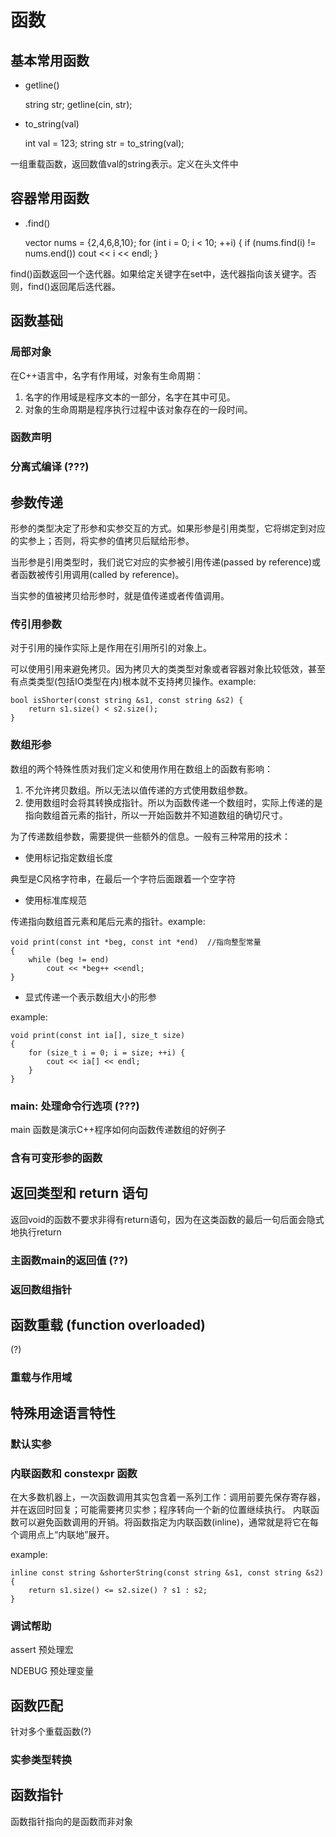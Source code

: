 # 函数

## 基本常用函数

* getline()

    string str;
    getline(cin, str);

* to_string(val)

    int val = 123;
    string str = to_string(val);

一组重载函数，返回数值val的string表示。定义在<string>头文件中

## 容器常用函数

* .find()

    vector<int> nums = {2,4,6,8,10};
    for (int i = 0; i < 10; ++i) {
        if (nums.find(i) != nums.end())
            cout << i << endl;
    }

find()函数返回一个迭代器。如果给定关键字在set中，迭代器指向该关键字。否则，find()返回尾后迭代器。
    


## 函数基础

### 局部对象

在C++语言中，名字有作用域，对象有生命周期：
1. 名字的作用域是程序文本的一部分，名字在其中可见。
2. 对象的生命周期是程序执行过程中该对象存在的一段时间。



### 函数声明

### 分离式编译 (???)

## 参数传递

形参的类型决定了形参和实参交互的方式。如果形参是引用类型，它将绑定到对应的实参上；否则，将实参的值拷贝后赋给形参。

当形参是引用类型时，我们说它对应的实参被引用传递(passed by reference)或者函数被传引用调用(called by reference)。

当实参的值被拷贝给形参时，就是值传递或者传值调用。

### 传引用参数

对于引用的操作实际上是作用在引用所引的对象上。

可以使用引用来避免拷贝。因为拷贝大的类类型对象或者容器对象比较低效，甚至有点类类型(包括IO类型在内)根本就不支持拷贝操作。example:

    bool isShorter(const string &s1, const string &s2) {
        return s1.size() < s2.size();
    }

### 数组形参

数组的两个特殊性质对我们定义和使用作用在数组上的函数有影响：
1. 不允许拷贝数组。所以无法以值传递的方式使用数组参数。
2. 使用数组时会将其转换成指针。所以为函数传递一个数组时，实际上传递的是指向数组首元素的指针，所以一开始函数并不知道数组的确切尺寸。

为了传递数组参数，需要提供一些额外的信息。一般有三种常用的技术：

* 使用标记指定数组长度

典型是C风格字符串，在最后一个字符后面跟着一个空字符

* 使用标准库规范

传递指向数组首元素和尾后元素的指针。example:

    void print(const int *beg, const int *end)  //指向整型常量
    {
        while (beg != end)
            cout << *beg++ <<endl;
    }

* 显式传递一个表示数组大小的形参

example:

    void print(const int ia[], size_t size)
    {
        for (size_t i = 0; i = size; ++i) {
            cout << ia[] << endl;
        }
    }

### main: 处理命令行选项 (???)

main 函数是演示C++程序如何向函数传递数组的好例子

### 含有可变形参的函数



## 返回类型和 return 语句

返回void的函数不要求非得有return语句，因为在这类函数的最后一句后面会隐式地执行return

### 主函数main的返回值 (??)

### 返回数组指针



## 函数重载 (function overloaded)

(?)

### 重载与作用域


## 特殊用途语言特性

### 默认实参

### 内联函数和 constexpr 函数

在大多数机器上，一次函数调用其实包含着一系列工作：调用前要先保存寄存器，并在返回时回复；可能需要拷贝实参；程序转向一个新的位置继续执行。
内联函数可以避免函数调用的开销。将函数指定为内联函数(inline)，通常就是将它在每个调用点上“内联地”展开。

example:

    inline const string &shorterString(const string &s1, const string &s2) {
        return s1.size() <= s2.size() ? s1 : s2;
    }

### 调试帮助

assert 预处理宏

NDEBUG 预处理变量



## 函数匹配

针对多个重载函数(?)

### 实参类型转换



## 函数指针

函数指针指向的是函数而非对象
